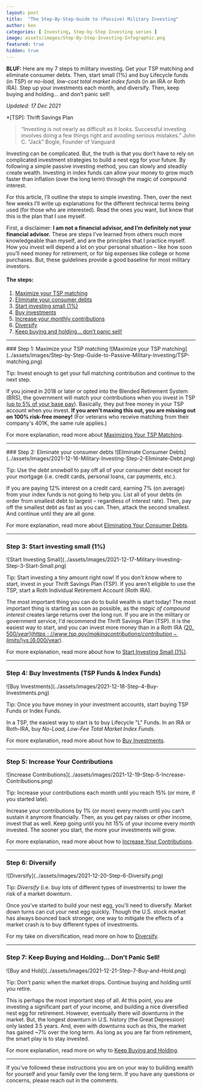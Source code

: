 ```yaml
---
layout: post
title:  "The Step-By-Step-Guide to (Passive) Military Investing"
author: ken
categories: [ Investing, Step-by-Step Investing series ]
image: assets/images/Step-By-Step-Investing-Infographic.png
featured: true
hidden: true
---
```


**BLUF:** Here are my 7 steps to military investing. Get your TSP matching and eliminate consumer debts. Then, start small (1%) and buy Lifecycle funds (in TSP) or _no-load, low-cost total market index funds_ (in an IRA or Roth IRA). Step up your investments each month, and diversify. Then, keep buying and holding… and don’t panic sell!

_Updated: 17 Dec 2021_

*[TSP]: Thrift Savings Plan

> “Investing is not nearly as difficult as it looks. Successful investing involves doing a few things right and avoiding serious mistakes.”
> John C. “Jack” Bogle, Founder of Vanguard

Investing can be complicated. But, the truth is that you don’t have to rely on complicated investment strategies to build a nest egg for your future. By following a simple passive investing method, you can slowly and steadily create wealth. Investing in index funds can allow your money to grow much faster than inflation (over the long term) through the magic of compound interest.

For this article, I’ll outline the steps to simple investing. Then, over the next few weeks I’ll write up explanations for the different technical terms being used (for those who are interested). Read the ones you want, but know that this is the plan that I use myself.

First, a disclaimer: **I am not a financial advisor, and I’m definitely not your financial advisor.** These are steps I’ve learned from others much more knowledgeable than myself, and are the principles that I practice myself. How you invest will depend a lot on your personal situation – like how soon you’ll need money for retirement, or for big expenses like college or home purchases. But, these guidelines provide a good baseline for most military investors.

#### The steps:
1. [Maximize your TSP matching](#step-1)
2. [Eliminate your consumer debts](#step-2)
3. [Start investing small (1%)](#step-3)
4. [Buy investments](#step-4)
5. [Increase your monthly contributions](#step-5)
6. [Diversify](#step-6)
7. [Keep buying and holding… don’t panic sell!](#step-7)

----------
<div id="step-1"></div>
### Step 1: Maximize your TSP matching 
![Maximize your TSP matching](../assets/images/Step-by-Step-Guide-to-Passive-Military-Investing/TSP-matching.png)

Tip: Invest enough to get your full matching contribution and continue to the next step.

If you joined in 2018 or later or opted into the Blended Retirement System (BRS), the government will match your contributions when you invest in TSP ([up to 5% of your base pay](https://www.tsp.gov/publications/tspfs01.pdf)).  Basically, they put free money in your TSP account when you invest.  **If you aren't maxing this out, you are missing out on 100% risk-free money!**  (For veterans who receive matching from their company's 401K, the same rule applies.)

For more explanation, read more about [Maximizing Your TSP Matching](https://www.militaryinvestor.org/Step-1-Maximize-TSP-Matching/).

----------
<div id="step-2"></div>
### Step 2: Eliminate your consumer debts 
![Eliminate Consumer Debts](../assets/images/2021-12-16-Military-Investing-Step-2-Eliminate-Debt.png)

Tip: Use the _debt snowball_ to pay off all of your consumer debt except for your mortgage (i.e. credit cards, personal loans, car payments, etc.).  

If you are paying 12% interest on a credit card, earning 7% (on average) from your index funds is not going to help you.  List all of your debts (in order from smallest debt to largest – regardless of interest rate). Then, pay off the smallest debt as fast as you can. Then, attack the second smallest. And continue until they are all gone.

For more explanation, read more about [Eliminating Your Consumer Debts](https://www.militaryinvestor.org/Step-2-Eliminate-Consumer-Debts/).

----------

### Step 3: Start investing small (1%)
<div id="step-3"></div>
![Start Investing Small](../assets/images/2021-12-17-Military-Investing-Step-3-Start-Small.png)


Tip: Start investing a tiny amount right now!  If you don't know where to start, invest in your Thrift Savings Plan (TSP).  If you aren't eligible to use the TSP, start a Roth Individual Retirement Account (Roth IRA).

The most important thing you can do to build wealth is start today!  The most important thing is starting as soon as possible, as the _magic of compound interest_ creates large returns over the long run.  If you are in the military or government service, I'd recommend the Thrift Savings Plan (TSP).  It is the easiest way to start, and you can invest more money than in a Roth IRA ([$20,500/year](https://www.tsp.gov/makingcontributions/contribution-limits/) vs. [$6,000/year](https://www.irs.gov/retirement-plans/plan-participant-employee/retirement-topics-ira-contribution-limits)).

For more explanation, read more about how to [Start Investing Small (1%)](https://www.militaryinvestor.org/Step-3-Start-Small/).

----------

### Step 4: Buy Investments (TSP Funds & Index Funds)
<div id="step-4"></div>
![Buy Investments](../assets/images/2021-12-18-Step-4-Buy-Investments.png)

Tip: Once you have money in your investment accounts, start buying TSP Funds or Index Funds.

In a TSP, the easiest way to start is to buy Lifecycle "L" Funds.  In an IRA or Roth-IRA, buy _No-Load, Low-Fee Total Market Index Funds_.

For more explanation, read more about how to [Buy Investments](https://www.militaryinvestor.org/Step-4-Buy-Investments/).

----------

### Step 5: Increase Your Contributions
<div id="step-5"></div>
![Increase Contributions](../assets/images/2021-12-19-Step-5-Increase-Contributions.png)

Tip: Increase your contributions each month until you reach 15% (or more, if you started late).  

Increase your contributions by 1% (or more) every month until you can’t sustain it anymore financially. Then, as you get pay raises or other income, invest that as well. Keep going until you hit 15% of your income every month invested.  The sooner you start, the more your investments will grow.

For more explanation, read more about how to [Increase Your Contributions](https://www.militaryinvestor.org/Step-5-Increase-Contributions/).

---------

### Step 6: Diversify
<div id="step-6"></div>
![Diversify](../assets/images/2021-12-20-Step-6-Diversify.png)

Tip: _Diversify_ (i.e. buy lots of different types of investments) to lower the risk of a market downturn.

Once you've started to build your nest egg, you'll need to diversify.  Market down turns can cut your nest egg quickly. Though the U.S. stock market has always bounced back stronger, one way to mitigate the effects of a market crash is to buy different types of investments.

For my take on diversification, read more on how to [Diversify](https://www.militaryinvestor.org/Step-6-Diversify/).

---------

### Step 7: Keep Buying and Holding… Don’t Panic Sell!
<div id="step-7"></div>
![Buy and Hold](../assets/images/2021-12-21-Step-7-Buy-and-Hold.png)

Tip: Don't panic when the market drops.  Continue buying and holding until you retire.

This is perhaps the most important step of all. At this point, you are investing a significant part of your income, and building a nice diversified nest egg for retirement. However, eventually there will downturns in the market.  But, the longest downturn in U.S. history (the Great Depression) only lasted 3.5 years.  And, even with downturns such as this, the market has gained ~7% over the long term.  As long as you are far from retirement, the smart play is to stay invested.

For more explanation, read more on why to [Keep Buying and Holding](https://www.militaryinvestor.org/Step-7-Buy-and-Hold/).

-------

If you've followed these instructions you are on your way to building wealth for yourself and your family over the long term.  If you have any questions or concerns, please reach out in the comments.
